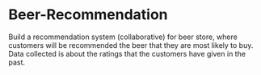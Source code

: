 # Beer-Recommendation

Build a recommendation system (collaborative) for beer store, where customers will be recommended the beer that they are most likely to buy. Data collected is about the ratings that the customers have given in the past. 
